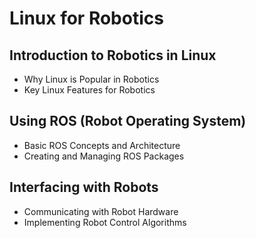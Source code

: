 # Linux for Robotics

## Introduction to Robotics in Linux
- Why Linux is Popular in Robotics
- Key Linux Features for Robotics

## Using ROS (Robot Operating System)
- Basic ROS Concepts and Architecture
- Creating and Managing ROS Packages

## Interfacing with Robots
- Communicating with Robot Hardware
- Implementing Robot Control Algorithms
